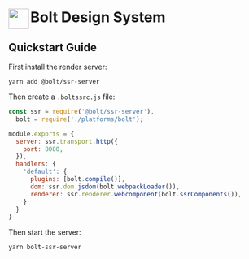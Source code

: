 <h1>
  <img align="left" width="40" src="https://raw.githubusercontent.com/bolt-design-system/bolt/master/docs-site/src/assets/images/bolt-logo.png">
  Bolt Design System
</h1>

## Quickstart Guide

First install the render server:

```
yarn add @bolt/ssr-server
```

Then create a `.boltssrc.js` file:

```js
const ssr = require('@bolt/ssr-server'),
  bolt = require('./platforms/bolt');

module.exports = {
  server: ssr.transport.http({
    port: 8080,
  }),
  handlers: {
    'default': {
      plugins: [bolt.compile()],
      dom: ssr.dom.jsdom(bolt.webpackLoader()),
      renderer: ssr.renderer.webcomponent(bolt.ssrComponents()),
    }
  }
}
```

Then start the server:

```
yarn bolt-ssr-server
```
